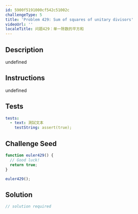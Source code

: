 ```yaml
---
id: 5900f5191000cf542c51002c
challengeType: 5
title: 'Problem 429: Sum of squares of unitary divisors'
videoUrl: ''
localeTitle: 问题429：单一除数的平方和
---
```


## Description
undefined

## Instructions
undefined

## Tests
<section id='tests'>

```yml
tests:
  - text: 測試文本
    testString: assert(true);

```

</section>

## Challenge Seed
<section id='challengeSeed'>

<div id='js-seed'>

```js
function euler429() {
  // Good luck!
  return true;
}

euler429();

```

</div>



</section>

## Solution
<section id='solution'>

```js
// solution required
```
</section>
